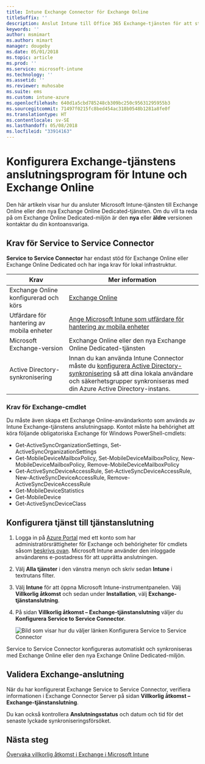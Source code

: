```yaml
---
title: Intune Exchange Connector för Exchange Online
titleSuffix: ''
description: Anslut Intune till Office 365 Exchange-tjänsten för att stödja Exchange ActiveSync MDM (mobil enhetshantering).
keywords: ''
author: msmimart
ms.author: mimart
manager: dougeby
ms.date: 05/01/2018
ms.topic: article
ms.prod: ''
ms.service: microsoft-intune
ms.technology: ''
ms.assetid: ''
ms.reviewer: muhosabe
ms.suite: ems
ms.custom: intune-azure
ms.openlocfilehash: 640d1a5cbd785248cb309bc250c95631295955b3
ms.sourcegitcommit: 71497f0215fc8bed454ac318b0548b1281a8fe0f
ms.translationtype: HT
ms.contentlocale: sv-SE
ms.lasthandoff: 05/08/2018
ms.locfileid: "33914163"
---
```

# <a name="configure-the-exchange-service-connector-for-intune-and-exchange-online"></a>Konfigurera Exchange-tjänstens anslutningsprogram för Intune och Exchange Online

Den här artikeln visar hur du ansluter Microsoft Intune-tjänsten till Exchange Online eller den nya Exchange Online Dedicated-tjänsten. Om du vill ta reda på om Exchange Online Dedicated-miljön är den **nya** eller **äldre** versionen kontaktar du din kontoansvariga.

## <a name="service-to-service-connector-requirements"></a>Krav för Service to Service Connector
**Service to Service Connector** har endast stöd för Exchange Online eller Exchange Online Dedicated och har inga krav för lokal infrastruktur.


|              Krav               |                                                                                                            Mer information                                                                                                            |
|----------------------------------------|----------------------------------------------------------------------------------------------------------------------------------------------------------------------------------------------------------------------------------------|
| Exchange Online konfigurerad och körs |                                                                                 [Exchange Online](https://technet.microsoft.com/library/jj200580.aspx)                                                                                 |
|   Utfärdare för hantering av mobila enheter   |                                                       [Ange Microsoft Intune som utfärdare för hantering av mobila enheter](mdm-authority-set.md)                                                       |
|       Microsoft Exchange-version       |                                                                                      Exchange Online eller den nya Exchange Online Dedicated-tjänsten                                                                                      |
|    Active Directory-synkronisering    | Innan du kan använda Intune Connector måste du [konfigurera Active Directory-synkronisering](/intune/users-add) så att dina lokala användare och säkerhetsgrupper synkroniseras med din Azure Active Directory-instans. |

### <a name="exchange-cmdlet-requirements"></a>Krav för Exchange-cmdlet

Du måste även skapa ett Exchange Online-användarkonto som används av Intune Exchange-tjänstens anslutningsapp. Kontot måste ha behörighet att köra följande obligatoriska Exchange för Windows PowerShell-cmdlets:

 - Get-ActiveSyncOrganizationSettings, Set-ActiveSyncOrganizationSettings
 - Get-MobileDeviceMailboxPolicy, Set-MobileDeviceMailboxPolicy, New-MobileDeviceMailboxPolicy, Remove-MobileDeviceMailboxPolicy
 - Get-ActiveSyncDeviceAccessRule, Set-ActiveSyncDeviceAccessRule, New-ActiveSyncDeviceAccessRule, Remove-ActiveSyncDeviceAccessRule
 - Get-MobileDeviceStatistics
 - Get-MobileDevice
 - Get-ActiveSyncDeviceClass

## <a name="set-up-the-service-to-service-connector"></a>Konfigurera tjänst till tjänstanslutning

1. Logga in på [Azure Portal](http://portal.azure.com) med ett konto som har administratörsrättigheter för Exchange och behörigheter för cmdlets såsom [beskrivs ovan](#exchange-cmdlet-requirements). Microsoft Intune använder den inloggade användarens e-postadress för att upprätta anslutningen.

2. Välj **Alla tjänster** i den vänstra menyn och skriv sedan **Intune** i textrutans filter.

3. Välj **Intune** för att öppna Microsoft Intune-instrumentpanelen. Välj **Villkorlig åtkomst** och sedan under **Installation**, välj **Exchange-tjänstanslutning**.

4.  På sidan **Villkorlig åtkomst – Exchange-tjänstanslutning** väljer du **Konfigurera Service to Service Connector**. 
   
     ![Bild som visar hur du väljer länken Konfigurera Service to Service Connector](media/exchange_service_connector.png)

Service to Service Connector konfigureras automatiskt och synkroniseras med Exchange Online eller den nya Exchange Online Dedicated-miljön.

## <a name="validate-your-exchange-connection"></a>Validera Exchange-anslutning

När du har konfigurerat Exchange Service to Service Connector, verifiera informationen i Exchange Connector Server på sidan **Villkorlig åtkomst – Exchange-tjänstanslutning**.

Du kan också kontrollera **Anslutningsstatus** och datum och tid för det senaste lyckade synkroniseringsförsöket.

## <a name="next-steps"></a>Nästa steg
[Övervaka villkorlig åtkomst i Exchange i Microsoft Intune](conditional-access-exchange-monitor.md)
